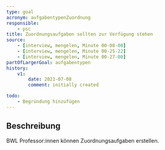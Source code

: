 ```yaml
---
type: goal
acronym: aufgabentypenZuordnung
responsible: 
    - psc
title: Zuordnungsaufgaben sollten zur Verfügung stehen
source:
    - [interview, mengelen, Minute 00-08-00]
    - [interview, mengelen, Minute 00-25-22]
    - [interview, mengelen, Minute 00-27-00]
partOfLargerGoal: aufgabentypen
history:
    v1:
        date: 2021-07-08
        comment: initially created

todo: 
    - Begründung hinzufügen
---
```


## Beschreibung

BWL Professor:innen können Zuordnungsaufgaben erstellen.
